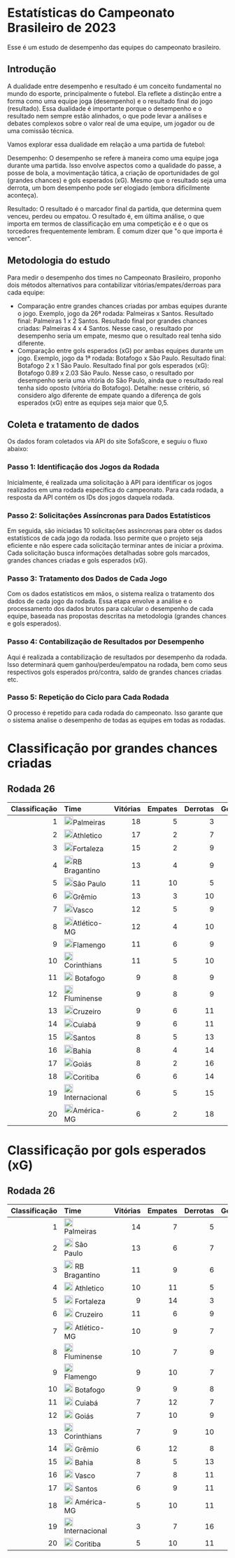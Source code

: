 # Estatísticas do Campeonato Brasileiro de 2023
Esse é um estudo de desempenho das equipes do campeonato brasileiro.

## Introdução
A dualidade entre desempenho e resultado é um conceito fundamental no mundo do esporte, principalmente o futebol. Ela reflete a distinção entre a forma como uma equipe joga (desempenho) e o resultado final do jogo (resultado). Essa dualidade é importante porque o desempenho e o resultado nem sempre estão alinhados, o que pode levar a análises e debates complexos sobre o valor real de uma equipe, um jogador ou de uma comissão técnica.

Vamos explorar essa dualidade em relação a uma partida de futebol:

Desempenho:
O desempenho se refere à maneira como uma equipe joga durante uma partida. Isso envolve aspectos como a qualidade do passe, a posse de bola, a movimentação tática, a criação de oportunidades de gol (grandes chances) e gols esperados (xG).
Mesmo que o resultado seja uma derrota, um bom desempenho pode ser elogiado (embora dificilmente aconteça).

Resultado:
O resultado é o marcador final da partida, que determina quem venceu, perdeu ou empatou.
O resultado é, em última análise, o que importa em termos de classificação em uma competição e é o que os torcedores frequentemente lembram. É comum dizer que "o que importa é vencer".

## Metodologia do estudo


Para medir o desempenho dos times no Campeonato Brasileiro, proponho dois métodos alternativos para contabilizar vitórias/empates/derroas para cada equipe:
- Comparação entre grandes chances criadas por ambas equipes durante o jogo. Exemplo, jogo da 26ª rodada: Palmeiras x Santos. Resultado final: Palmeiras 1 x 2 Santos. Resultado final por grandes chances criadas: Palmeiras 4 x 4 Santos. Nesse caso, o resultado por desempenho seria um empate, mesmo que o resultado real tenha sido diferente.
- Comparação entre gols esperados (xG) por ambas equipes durante um jogo. Exemplo, jogo da 1ª rodada: Botafogo x São Paulo. Resultado final: Botafogo 2 x 1 São Paulo. Resultado final por gols esperados (xG): Botafogo 0.89 x 2.03 São Paulo. Nesse caso, o resultado por desempenho seria uma vitória do São Paulo, ainda que o resultado real tenha sido oposto (vitória do Botafogo). Detalhe: nesse critério, só considero algo diferente de empate quando a diferença de gols esperados (xG) entre as equipes seja maior que 0,5.

## Coleta e tratamento de dados
Os dados foram coletados via API do site SofaScore, e seguiu o fluxo abaixo:
### Passo 1: Identificação dos Jogos da Rodada
Inicialmente, é realizada uma solicitação à API para identificar os jogos realizados em uma rodada específica do campeonato. Para cada rodada, a resposta da API contém os IDs dos jogos daquela rodada.
### Passo 2: Solicitações Assíncronas para Dados Estatísticos
Em seguida, são iniciadas 10 solicitações assíncronas para obter os dados estatísticos de cada jogo da rodada. Isso permite que o projeto seja eficiente e não espere cada solicitação terminar antes de iniciar a próxima. Cada solicitação busca informações detalhadas sobre gols marcados, grandes chances criadas e gols esperados (xG).
### Passo 3: Tratamento dos Dados de Cada Jogo
Com os dados estatísticos em mãos, o sistema realiza o tratamento dos dados de cada jogo da rodada. Essa etapa envolve a análise e o processamento dos dados brutos para calcular o desempenho de cada equipe, baseada nas propostas descritas na metodologia (grandes chances e gols esperados).
### Passo 4: Contabilização de Resultados por Desempenho
Aqui é realizada a contabilização de resultados por desempenho da rodada. Isso determinará quem ganhou/perdeu/empatou na rodada, bem como seus respectivos gols esperados pró/contra, saldo de grandes chances criadas etc.
### Passo 5: Repetição do Ciclo para Cada Rodada
O processo é repetido para cada rodada do campeonato. Isso garante que o sistema analise o desempenho de todas as equipes em todas as rodadas.



# Classificação por grandes chances criadas
## Rodada 26

|   Classificação | Time         |   Vitórias |   Empates |   Derrotas |   Gols_pro |   Gols_contra |   Saldo_gc |   Pontos |   Jogos |
|---------:|:-------------|-----------:|---------:|-----------:|------------:|--------------:|----------:|--------:|--------:|
|         1 | <img src="https://api.sofascore.app/api/v1/team/1963/image" width="20" height="20">Palmeiras    |         18 |        5 |          3 |          70 |           39  |        31 |      59 |     26 |
|         2 | <img src="https://api.sofascore.app/api/v1/team/1967/image" width="20" height="20">Athletico    |         17 |        2 |          7 |          63 |           35  |        28 |      53 |     26 |
|         3 | <img src="https://api.sofascore.app/api/v1/team/2020/image" width="20" height="20">Fortaleza    |         15 |        2 |          9 |          63 |           45  |        18 |      47 |     26 |
|         4 | <img src="https://api.sofascore.app/api/v1/team/1999/image" width="20" height="20">RB Bragantino|         13 |        4 |          9 |          54 |           47  |         7 |      43 |     26 |
|         5 | <img src="https://api.sofascore.app/api/v1/team/1981/image" width="20" height="20">São Paulo     |         11 |       10 |          5 |          52 |           35  |        17 |      43 |     26 |
|         6 | <img src="https://api.sofascore.app/api/v1/team/5926/image" width="20" height="20">Grêmio       |         13 |        3 |         10 |          65 |           63  |         2 |      42 |     26 |
|         7 | <img src="https://api.sofascore.app/api/v1/team/1974/image" width="20" height="20">Vasco        |         12 |        5 |          9 |          52 |           40  |        12 |      41 |     26 |
|         8 | <img src="https://api.sofascore.app/api/v1/team/1977/image" width="20" height="20">Atlético-MG  |         12 |        4 |         10 |          48 |           42  |         6 |      40 |     26 |
|         9 | <img src="https://api.sofascore.app/api/v1/team/5981/image" width="20" height="20">Flamengo     |         11 |        6 |          9 |          66 |           47  |        19 |      39 |     26 |
|        10 | <img src="https://api.sofascore.app/api/v1/team/1957/image" width="20" height="20">Corinthians   |         11 |        5 |         10 |          33 |           38  |        -5 |      38 |     26 |
|        11 |<img src="https://api.sofascore.app/api/v1/team/1958/image" width="20" height="20"> Botafogo     |          9 |        8 |          9 |          56 |           56  |         0 |      35 |     26 |
|        12 | <img src="https://api.sofascore.app/api/v1/team/1961/image" width="20" height="20">Fluminense   |          9 |        8 |          9 |          48 |           52  |        -4 |      35 |     26 |
|        13 | <img src="https://api.sofascore.app/api/v1/team/1954/image" width="20" height="20">Cruzeiro     |          9 |        6 |         11 |          48 |           44  |         4 |      33 |     26 |
|        14 | <img src="https://api.sofascore.app/api/v1/team/49202/image" width="20" height="20">Cuiabá       |          9 |        6 |         11 |          34 |           43  |       -9 |      33 |     26 |
|        15 | <img src="https://api.sofascore.app/api/v1/team/1968/image" width="20" height="20">Santos       |          8 |        5 |         13 |          45 |           60  |       -15 |      29 |     26 |
|        16 | <img src="https://api.sofascore.app/api/v1/team/1955/image" width="20" height="20">Bahia        |          8 |        4 |         14 |          57 |           73  |       -16 |      28 |     26 |
|        17 | <img src="https://api.sofascore.app/api/v1/team/1960/image" width="20" height="20">Goiás        |          8 |        2 |         16 |          37 |           49  |       -12 |      26 |     26 |
|        18 | <img src="https://api.sofascore.app/api/v1/team/1982/image" width="20" height="20">Coritiba     |          6 |        6 |         14 |          34 |           70  |       -36 |      24 |     26 |
|        19 | <img src="https://api.sofascore.app/api/v1/team/1966/image" width="20" height="20">Internacional |          6 |        5 |         15 |          35 |           54  |       -19 |      23 |     26 |
|        20 | <img src="https://api.sofascore.app/api/v1/team/1973/image" width="20" height="20">América-MG   |          6 |        2 |         18 |          40 |           68  |       -28 |      20 |     26 |

# Classificação por gols esperados (xG)
## Rodada 26

|   Classificação | Time                    |   Vitórias |   Empates |   Derrotas |   Gols_pro |   Gols_contra |   Saldo_xg |   Pontos |   Jogos |
|--------------:|:------------------------|-----------:|---------:|-----------:|------------:|--------------:|-----------:|--------:|--------:|
|             1 | <img src="https://api.sofascore.app/api/v1/team/1963/image" width="20" height="20"> Palmeiras      |        14 |        7 |          5 |       38.80 |         27.82 |      10.98 |      49 |     26 |
|             2 | <img src="https://api.sofascore.app/api/v1/team/1981/image" width="20" height="20"> São Paulo      |        13 |        6 |          7 |       36.75 |         27.53 |       9.22 |      45 |     26 |
|             3 | <img src="https://api.sofascore.app/api/v1/team/1999/image" width="20" height="20"> RB Bragantino  |        11 |        9 |          6 |       38.37 |         29.73 |       8.64 |      42 |     26 |
|             4 | <img src="https://api.sofascore.app/api/v1/team/1967/image" width="20" height="20"> Athletico      |        10 |       11 |          5 |       38.00 |         29.77 |       8.23 |      41 |     26 |
|             5 | <img src="https://api.sofascore.app/api/v1/team/2020/image" width="20" height="20"> Fortaleza      |         9 |       14 |          3 |       40.04 |         29.22 |      10.82 |      41 |     26 |
|             6 | <img src="https://api.sofascore.app/api/v1/team/1954/image" width="20" height="20"> Cruzeiro       |        11 |        6 |          9 |       32.59 |         31.47 |       1.12 |      39 |     26 |
|             7 | <img src="https://api.sofascore.app/api/v1/team/1977/image" width="20" height="20"> Atlético-MG    |        10 |        9 |          7 |       31.67 |         26.98 |       4.69 |      39 |     26 |
|             8 | <img src="https://api.sofascore.app/api/v1/team/1961/image" width="20" height="20"> Fluminense    |        10 |        7 |          9 |       35.51 |         33.47 |       2.04 |      37 |     26 |
|             9 | <img src="https://api.sofascore.app/api/v1/team/5981/image" width="20" height="20"> Flamengo      |         9 |       10 |          7 |       35.81 |         35.68 |       0.13 |      37 |     26 |
|            10 | <img src="https://api.sofascore.app/api/v1/team/1958/image" width="20" height="20"> Botafogo      |         9 |        9 |          8 |       35.14 |         31.01 |       4.13 |      36 |     26 |
|            11 | <img src="https://api.sofascore.app/api/v1/team/49202/image" width="20" height="20"> Cuiabá        |         7 |       12 |          7 |       26.83 |         28.29 |      -1.46 |      33 |     26 |
|            12 | <img src="https://api.sofascore.app/api/v1/team/1960/image" width="20" height="20"> Goiás        |         7 |       10 |          9 |       26.29 |         31.62 |      -5.33 |      31 |     26 |
|            13 | <img src="https://api.sofascore.app/api/v1/team/1957/image" width="20" height="20"> Corinthians   |         7 |        9 |         10 |       26.44 |         34.93 |      -8.49 |      30 |     26 |
|            14 | <img src="https://api.sofascore.app/api/v1/team/5926/image" width="20" height="20"> Grêmio      |         6 |       12 |          8 |       34.85 |         38.22 |      -3.37 |      30 |     26 |
|            15 | <img src="https://api.sofascore.app/api/v1/team/1955/image" width="20" height="20"> Bahia       |         8 |        5 |         13 |       34.60 |         39.09 |      -4.49 |      29 |     26 |
|            16 | <img src="https://api.sofascore.app/api/v1/team/1974/image" width="20" height="20"> Vasco       |         7 |        8 |         11 |       34.36 |         33.61 |       0.75 |      29 |     26 |
|            17 | <img src="https://api.sofascore.app/api/v1/team/1968/image" width="20" height="20"> Santos      |         6 |        9 |         11 |       30.21 |         37.06 |      -6.85 |      27 |     26 |
|            18 | <img src="https://api.sofascore.app/api/v1/team/1973/image" width="20" height="20"> América-MG  |         5 |       10 |         11 |       33.38 |         40.55 |      -7.17 |      25 |     26 |
|            19 | <img src="https://api.sofascore.app/api/v1/team/1966/image" width="20" height="20"> Internacional |         3 |        7 |         16 |       30.21 |         37.06 |      -6.85 |      27 |     26 |
|            20 | <img src="https://api.sofascore.app/api/v1/team/1982/image" width="20" height="20"> Coritiba  |         5 |       10 |         11 |       33.38 |         40.55 |      -7.17 |      25 |     26 |

